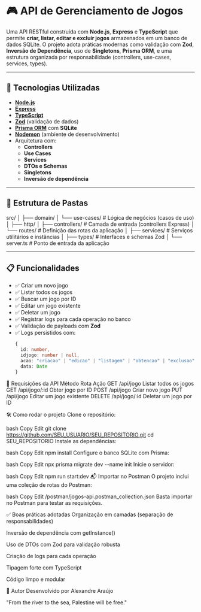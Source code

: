 # 🎮 API de Gerenciamento de Jogos

Uma API RESTful construída com **Node.js**, **Express** e **TypeScript** que permite **criar, listar, editar e excluir jogos** armazenados em um banco de dados SQLite. O projeto adota práticas modernas como validação com **Zod**, **Inversão de Dependência**, uso de **Singletons**, **Prisma ORM**, e uma estrutura organizada por responsabilidade (controllers, use-cases, services, types).

---

## 🚀 Tecnologias Utilizadas

- **[Node.js](https://nodejs.org/)**
- **[Express](https://expressjs.com/)**
- **[TypeScript](https://www.typescriptlang.org/)**
- **[Zod](https://zod.dev/)** (validação de dados)
- **[Prisma ORM](https://www.prisma.io/)** com **SQLite**
- **[Nodemon](https://nodemon.io/)** (ambiente de desenvolvimento)
- Arquitetura com:
  - **Controllers**
  - **Use Cases**
  - **Services**
  - **DTOs e Schemas**
  - **Singletons**
  - **Inversão de dependência**

---

## 📂 Estrutura de Pastas

src/
│
├── domain/
│ └── use-cases/ # Lógica de negócios (casos de uso)
│
├── http/
│ ├── controllers/ # Camada de entrada (controllers Express)
│ └── routes/ # Definição das rotas da aplicação
│
├── services/ # Serviços utilitários e instâncias
│
├── types/ # Interfaces e schemas Zod
│
└── server.ts # Ponto de entrada da aplicação


---

## 📋 Funcionalidades

- ✅ Criar um novo jogo
- ✅ Listar todos os jogos
- ✅ Buscar um jogo por ID
- ✅ Editar um jogo existente
- ✅ Deletar um jogo
- ✅ Registrar logs para cada operação no banco
- ✅ Validação de payloads com **Zod**
- ✅ Logs persistidos com:
  ```ts
  {
    id: number,
    idjogo: number | null,
    acao: "criacao" | "edicao" | "listagem" | "obtencao" | "exclusao",
    data: Date
  }

🧪 Requisições da API
Método	Rota	Ação
GET	/api/jogo	Listar todos os jogos
GET	/api/jogo/:id	Obter jogo por ID
POST	/api/jogo	Criar novo jogo
PUT	/api/jogo	Editar um jogo existente
DELETE	/api/jogo/:id	Deletar um jogo por ID

🛠️ Como rodar o projeto
Clone o repositório:

bash
Copy
Edit
git clone https://github.com/SEU_USUARIO/SEU_REPOSITORIO.git
cd SEU_REPOSITORIO
Instale as dependências:

bash
Copy
Edit
npm install
Configure o banco SQLite com Prisma:

bash
Copy
Edit
npx prisma migrate dev --name init
Inicie o servidor:

bash
Copy
Edit
npm run start:dev
📬 Importar no Postman
O projeto inclui uma coleção de rotas do Postman:

bash
Copy
Edit
/postman/jogos-api.postman_collection.json
Basta importar no Postman para testar as requisições.

✅ Boas práticas adotadas
Organização em camadas (separação de responsabilidades)

Inversão de dependência com getInstance()

Uso de DTOs com Zod para validação robusta

Criação de logs para cada operação

Tipagem forte com TypeScript

Código limpo e modular

🧠 Autor
Desenvolvido por Alexandre Araújo

"From the river to the sea, Palestine will be free."

